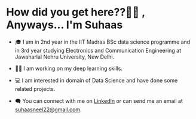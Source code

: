 <h1> How did you get here??🤔🤔 , Anyways... I'm Suhaas</h1>


- 🎓 I am in 2nd year in the IIT Madras BSc data science programme and in 3rd year studying Electronics and Communication Engineering at Jawaharlal Nehru University, New Delhi. 
- 👩‍💻 I am working on my deep learning skills.
- 💻 I am interested in domain of Data Science and have done some related projects.
- 🗨 You can connect with me on [LinkedIn](https://www.linkedin.com/in/suhaas-neel-a40296158/) or can send me an email at suhaasneel22@gmail.com.                                     
  
  
  <br>





</br></br></br></br>



 

            
                                                                    
 

<!--
**neel2299/neel2299** is a ✨ _special_ ✨ repository because its `README.md` (this file) appears on your GitHub profile.

Here are some ideas to get you started:

- 🔭 I’m currently working on ...
- 🌱 I’m currently learning ...
- 👯 I’m looking to collaborate on ...
- 🤔 I’m looking for help with ...
- 💬 Ask me about ...
- 📫 How to reach me: ...
- 😄 Pronouns: ...
- ⚡ Fun fact: ...
-->
